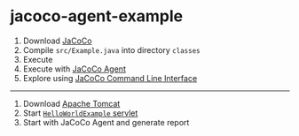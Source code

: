 # jacoco-agent-example

1. Download [JaCoCo](https://www.jacoco.org/jacoco/)
2. Compile `src/Example.java` into directory `classes`
3. Execute
3. Execute with [JaCoCo Agent](https://www.jacoco.org/jacoco/trunk/doc/agent.html)
4. Explore using [JaCoCo Command Line Interface](https://www.jacoco.org/jacoco/trunk/doc/cli.html)

----

1. Download [Apache Tomcat](https://tomcat.apache.org/download-90.cgi)
2. Start [`HelloWorldExample` servlet](http://localhost:8080/examples/servlets/servlet/HelloWorldExample)
3. Start with JaCoCo Agent and generate report
